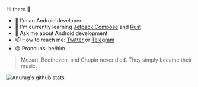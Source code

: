 Hi there 👋

+ 🔭 I'm an Android developer
+ 🌱 I'm currently learning [Jetpack Compose](https://developer.android.com/jetpack/compose) and [Rust](https://www.rust-lang.org/)
+ 💬 Ask me about Android development
+ 📫 How to reach me: [Twitter](https://twitter.com/TonnyLZTL) or [Telegram](https://t.me/Typesafe)
+ 😄 Pronouns: he/him

> Mozart, Beethoven, and Chopin never died. They simply became their music.


![Anurag's github stats](https://github-readme-stats.vercel.app/api?username=TonnyL&show_icons=true)
